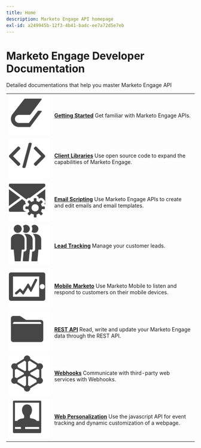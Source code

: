 ```yaml
---
title: Home
description: Marketo Engage API homepage
exl-id: a249945b-12f3-4b41-badc-ee7a72d5e7eb
---
```

# Marketo Engage Developer Documentation

Detailed documentations that help you master Marketo Engage API

<table>
<tbody>
<tr>
<td><img src="assets/Smock_Book_18_N.svg" alt="Getting Started"></td>
<td><a href="getting-started.md"><strong>Getting Started</strong></a>  Get familiar with Marketo Engage APIs.</td>
</tr>
<tr>
<td><img src="assets/Smock_Code_18_N.svg" alt="Client Libraries"></td>
<td><a href="https://github.com/Marketo/Community-Supported-Client-Libraries"><strong>Client Libraries</strong></a> Use open source code to expand the capabilities of Marketo Engage.</td>
</tr>
<tr>
<td><img src="assets/Smock_EmailGear_18_N.svg" alt="Email Scripting"></td>
<td><a href="rest-api/emails.md"><strong>Email Scripting</strong></a> Use Marketo Engage APIs to create and edit emails and email templates.</td>
</tr>
<tr>
<td><img src="assets/Smock_PeopleGroup_18_N.svg" alt="Lead Tracking"></td>
<td><a href="javascript-api/lead-tracking.md"><strong>Lead Tracking</strong></a> Manage your customer leads.</td>
</tr>
<tr>
<td><img src="assets/Smock_MobileServices_18_N.svg" alt="Mobile Marketo"></td>
<td><a href="mobile/mobile.md"><strong>Mobile Marketo</strong></a> Use Marketo Mobile to listen and respond to customers on their mobile devices.</td>
</tr>
<tr>
<td><img src="assets/Smock_AppleFiles_18_N.svg" alt="REST APIs"></td>
<td><a href="https://developer.adobe.com/marketo-apis/"><strong>REST API</strong></a> Read, write and update your Marketo Engage data through the REST API.</td>
</tr>
<tr>
<td><img src="assets/Smock_SocialNetwork_18_N.svg" alt="Webhooks"></td>
<td><a href="webhooks/webhooks.md"><strong>Webhooks</strong></a> Communicate with third-party web services with Webhooks.</td>
</tr>
<tr>
<td><img src="assets/Smock_PersonalizationField_18_N.svg" alt="Web Personalization"></td>
<td><a href="javascript-api/web-personalization.md"><strong>Web Personalization</strong></a> Use the javascript API for event tracking and dynamic customization of a webpage.</td>
</tr>
</tbody>
</table>
